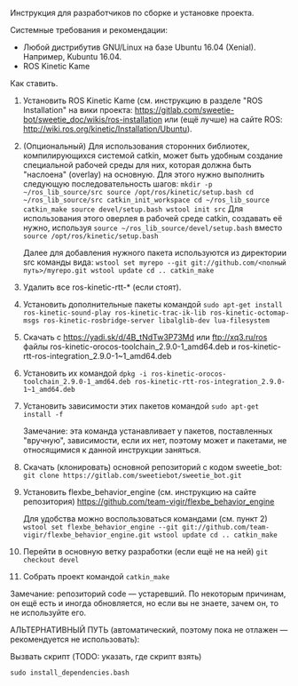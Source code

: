  
Инструкция для разработчиков по сборке и установке проекта.

Системные требования и рекомендации:
* Любой дистрибутив GNU/Linux на базе Ubuntu 16.04 (Xenial). Например, Kubuntu 16.04.
* ROS Kinetic Kame

Как ставить.

1. Установить ROS Kinetic Kame (см. инструкцию в разделе "ROS Installation" на вики проекта: https://gitlab.com/sweetie-bot/sweetie_doc/wikis/ros-installation или (ещё лучше) на сайте ROS: http://wiki.ros.org/kinetic/Installation/Ubuntu).

1. (Опциональный) Для использования сторонних библиотек, компилирующихся системой catkin, может быть удобным создание специальной рабочей среды для них, которая должна быть "наслоена" (overlay) на основную. Для этого нужно выполнить следующую последовательность шагов:
`
mkdir -p ~/ros_lib_source/src
source /opt/ros/kinetic/setup.bash
cd ~/ros_lib_source/src
catkin_init_workspace
cd ~/ros_lib_source
catkin_make
source devel/setup.bash
wstool init src
`
    Для использования этого оверлея в рабочей среде catkin, создавать её нужно, используя 
`source ~/ros_lib_source/devel/setup.bash`
вместо
`source /opt/ros/kinetic/setup.bash`

    Далее для добавления нужного пакета используются из директории src команды вида:
`
wstool set myrepo --git git://github.com/<полный путь>/myrepo.git
wstool update
cd ..
catkin_make
`

1. Удалить все ros-kinetic-rtt-* (если стоят). 

1. Установить дополнительные пакеты командой
`
sudo apt-get install ros-kinetic-sound-play ros-kinetic-trac-ik-lib ros-kinetic-octomap-msgs ros-kinetic-rosbridge-server libalglib-dev lua-filesystem
`

1. Скачать с https://yadi.sk/d/4B_tNdTw3P73Md или ftp://xq3.ru/ros файлы ros-kinetic-orocos-toolchain_2.9.0-1_amd64.deb и 
ros-kinetic-rtt-ros-integration_2.9.0-1~1_amd64.deb

1. Установить их командой
`dpkg -i ros-kinetic-orocos-toolchain_2.9.0-1_amd64.deb ros-kinetic-rtt-ros-integration_2.9.0-1~1_amd64.deb`

1. Установить зависимости этих пакетов командой 
`sudo apt-get install -f`

    Замечание: эта команда устанавливает у пакетов, поставленных "вручную", зависимости, если их нет, поэтому может и пакетами, не относящимися к данной инструкции заняться.

1. Скачать (клонировать) основной репозиторий с кодом sweetie_bot:
`git clone https://gitlab.com/sweetiebot/sweetie_bot.git`

1. Установить flexbe_behavior_engine (см. инструкцию на сайте репозитория)
https://github.com/team-vigir/flexbe_behavior_engine

    Для удобства можно воспользоваться командами (см. пункт 2)
`
wstool set flexbe_behavior_engine --git git://github.com/team-vigir/flexbe_behavior_engine.git
wstool update
cd ..
catkin_make
`

1. Перейти в основную ветку разработки (если ещё не на ней)
`git checkout devel`

1. Собрать проект командой
`catkin_make`

Замечание: репозиторий code &mdash; устаревший. По некоторым причинам, он ещё есть и иногда обновляется, но если вы не знаете, зачем он, то не используйте его.

АЛЬТЕРНАТИВНЫЙ ПУТЬ (автоматический, поэтому пока не отлажен &mdash; рекомендуется не использовать):

Вызвать скрипт (TODO: указать, где скрипт взять)

`sudo install_dependencies.bash`